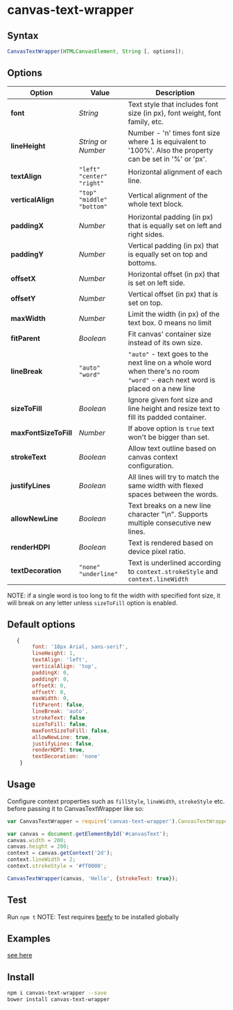 # canvas-text-wrapper


## Syntax
```javascript
CanvasTextWrapper(HTMLCanvasElement, String [, options]);
```

## Options

| Option  | Value | Description |
| ------------- | ------------- | ------------- |
| **font**  | *String*  | Text style that includes font size (in px), font weight, font family, etc.  |
| **lineHeight**  | *String* or *Number* | Number - 'n' times font size where 1 is equivalent to '100%'. Also the property can be set in '%' or 'px'. |
| **textAlign**  | `"left"` `"center"` `"right"` | Horizontal alignment of each line. |
| **verticalAlign** | `"top"`  `"middle"` `"bottom"` | Vertical alignment of the whole text block. |
| **paddingX**  | *Number* | Horizontal padding (in px) that is equally set on left and right sides. |
| **paddingY**  | *Number* | Vertical padding (in px) that is equally set on top and bottoms. |
| **offsetX**  | *Number* | Horizontal offset (in px) that is set on left  side. |
| **offsetY**  | *Number* | Vertical offset (in px) that is set on top. |
| **maxWidth**  | *Number* | Limit the width (in px) of the text box. 0 means no limit |
| **fitParent**  | *Boolean* | Fit canvas' container size instead of its own size. |
| **lineBreak**  | `"auto"` `"word"` |  `"auto"` - text goes to the next line on a whole word when there's no room  `"word"` - each next word is placed on a new line |
| **sizeToFill**  | *Boolean* |  Ignore given font size and line height and resize text to fill its padded container. |
| **maxFontSizeToFill**  | *Number* |  If above option is `true` text won't be bigger than set. |
| **strokeText**  | *Boolean* |  Allow text outline based on canvas context configuration. |
| **justifyLines**  | *Boolean* |  All lines will try to match the same width with flexed spaces between the words. |
| **allowNewLine**  | *Boolean* |  Text breaks on a new line character "\n". Supports multiple consecutive new lines. |
| **renderHDPI**  | *Boolean* |  Text is rendered based on device pixel ratio. |
| **textDecoration**  | `"none"`  `"underline"` |  Text is underlined according to `context.strokeStyle` and `context.lineWidth` |

NOTE: if a single word is too long to fit the width with specified font size, it will break on any letter unless ```sizeToFill``` option is enabled.


## Default options
```javascript
   {
        font: '18px Arial, sans-serif',
        lineHeight: 1,
        textAlign: 'left',
        verticalAlign: 'top',
        paddingX: 0,
        paddingY: 0,
        offsetX: 0,
        offsetY: 0,
        maxWidth: 0,
        fitParent: false,
        lineBreak: 'auto',
        strokeText: false
        sizeToFill: false,
        maxFontSizeToFill: false,
        allowNewLine: true,
        justifyLines: false,
        renderHDPI: true,
        textDecoration: 'none'
    }
```


## Usage
Configure context properties such as ```fillStyle```, ```lineWidth```, ```strokeStyle``` etc. before passing it to CanvasTextWrapper like so:

```javascript
var CanvasTextWrapper = require('canvas-text-wrapper').CanvasTextWrapper;

var canvas = document.getElementById('#canvasText');
canvas.width = 200;
canvas.height = 200;
context = canvas.getContext('2d');
context.lineWidth = 2;
context.strokeStyle = '#ff0000';

CanvasTextWrapper(canvas, 'Hello', {strokeText: true});
```


## Test
Run ```npm t```
NOTE: Test requires [beefy](http://didact.us/beefy/) to be installed globally


## Examples
[see here](http://namniak.github.io/canvas-text-wrapper/)


## Install
```sh
npm i canvas-text-wrapper --save
bower install canvas-text-wrapper
```
